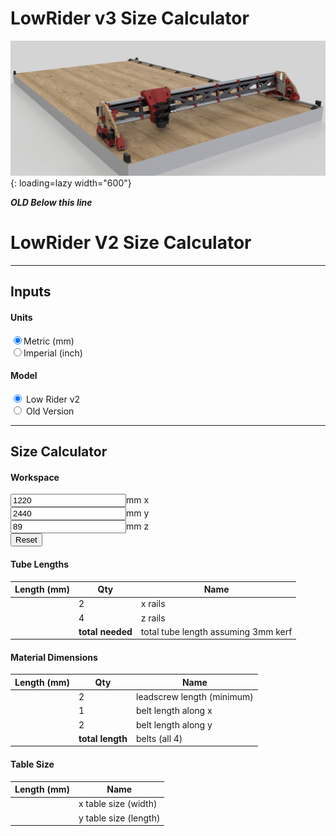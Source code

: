 <script src="https://code.jquery.com/jquery-1.9.1.min.js"></script>

# LowRider v3 Size Calculator

![!LR3 Fancy Picture](../img/lr3/LR3_Render.png){: loading=lazy width="600"}



_____OLD Below this line_____



# LowRider V2 Size Calculator
----
## Inputs

#### Units
<input type="radio" onchange="to_mm()" name="units" value="mm" checked>Metric (mm)<br/>
<input type="radio" onchange="to_inch()" name="units" value="inches">Imperial (inch)<br/>

#### Model
<input type="radio" onchange="from_working()" name="model" value="v2" checked> Low Rider v2<br/>
<input type="radio" onchange="from_working()" name="model" value="old"> Old Version<br/>

----

## Size Calculator

#### Workspace
<!-- These "value"s are going to be overwritten by the reset_work() function below. -->
<input class="calc" type="number" onchange="from_working()" name="xwork" value="1220" size="6"><span class="units">mm</span> x<br/>
<input class="calc" type="number" onchange="from_working()" name="ywork" value="2440" size="6"><span class="units">mm</span> y<br/>
<input class="calc" type="number" onchange="from_working()" name="zwork" value="89" size="6"><span class="units">mm</span> z<br/>
<button class="reset" onclick="reset_work()">Reset</button>

#### Tube Lengths
|Length (<span class="units">mm</span>)| Qty | Name |
|--------------------------------------|-----|------|
|<span name="xrails"     ></span>|2|x rails|
|<span name="zrails"     ></span>|4|z rails|
|<span name="rail_total" ></span>|**total needed**| total tube length assuming 3mm kerf|

#### Material Dimensions
|Length (<span class="units">mm</span>)| Qty | Name |
|--------------------------------------|-----|------|
|<span name="leadscrew" ></span>|2|leadscrew length (minimum)|
|<span name="xbelts"    ></span>|1|belt length along x|
|<span name="ybelts"    ></span>|2|belt length along y|
|<span name="belt_total"></span>|**total length**| belts (all 4)|

#### Table Size
|Length (<span class="units">mm</span>)| Name |
|--------------------------------------|------|
|<span name="xtable"></span>|x table size (width)|
|<span name="ytable"></span>|y table size (length)|

<script>

function get_unit_convert() {
  // Get the currently chosen units.
  var units = $("input[name=units]:checked").val();

  // Get the multiplier.
  var unit_convert = 1.0;
  if (units == "mm") {
    // We have mm selected.
    unit_convert = 1.0;
  } else if (units == "inches") {
    // We have inches selected.
    unit_convert = 1.0/25.4;
  }
  else {
    alert("internal error: unrecognized units " + units);
  }
  return unit_convert;
}

function get_offsets() {

  const unit_convert = get_unit_convert();

  var old = {};
  old.xrail_minus_work = 317.0 * unit_convert;
  old.zrail_minus_work = 210 * unit_convert;
  old.xtable_minus_work = 247.5 * unit_convert;
  old.ytable_minus_work = 371 * unit_convert;
  old.zleadscrew_minus_work = 161.0 * unit_convert;
  old.xbelt_minus_rail = 69.4 * unit_convert; // This seems wrong. It shouldn't be less than the rail, should it?
  old.ybelt_minus_rail = 470 * unit_convert;
  old.kerf = 3 * unit_convert;

  var v2 = {};
  v2.xrail_minus_work = 276.6 * unit_convert;
  v2.zrail_minus_work = 216 * unit_convert;
  v2.xtable_minus_work = 203.2 * unit_convert;
  v2.ytable_minus_work = 381 * unit_convert;
  v2.zleadscrew_minus_work = 57.15 * unit_convert;
  v2.xbelt_minus_rail = 300 * unit_convert;
  v2.ybelt_minus_rail = 420 * unit_convert;
  v2.kerf = 3 * unit_convert;

  var model = $("input[name=model]:checked").val();
  if (model == "v2") {
    return v2;
  }
  else if (model == "old") {
    return old;
  }
  else {
    alert("internal error: unrecognized model " + model);
  }
}

function to_mm() {
  // Find all the labels and change them to mm
  $(".units").text("mm");

  // Set the step attributes (you can also set other attributes here, like min, max, whatever)
  $("input[name=xwork]").attr({
    "step": 10.0
  });
  $("input[name=ywork]").attr({
    "step": 10.0
  });
  $("input[name=zwork]").attr({
    "step": 1
  });

  // Get the current values.
  var xwork = parseFloat($("input[name=xwork]").val());
  var ywork = parseFloat($("input[name=ywork]").val());
  var zwork = parseFloat($("input[name=zwork]").val());

  // Change the units.
  // This Math.round(... * 10.0) / 10.0 is to round to the step.
  $("input[name=xwork]").val(Math.round(xwork * 25.4 * 0.1) / 0.1);
  $("input[name=ywork]").val(Math.round(ywork * 25.4 * 0.1) / 0.1);
  $("input[name=zwork]").val(Math.round(zwork * 25.4));

  // Recalculate the rest of the page.
  from_working();
}

function to_inch() {
  // Find all the labels and change them to inches
  $(".units").text("inches");

  // Set the step attributes (you can also set other attributes here, like min, max, whatever)
  $("input[name=xwork]").attr({
    "step": 0.25
  });
  $("input[name=ywork]").attr({
    "step": 0.25
  });
  $("input[name=zwork]").attr({
    "step": 0.25
  });

  // Get the current values.
  var xwork = parseFloat($("input[name=xwork]").val());
  var ywork = parseFloat($("input[name=ywork]").val());
  var zwork = parseFloat($("input[name=zwork]").val());

  // Change the units.
  $("input[name=xwork]").val(clip(xwork / 25.4));
  $("input[name=ywork]").val(clip(ywork / 25.4));
  $("input[name=zwork]").val(clip(zwork / 25.4));

  // Recalculate the rest of the page.
  from_working();
}

function clip(value) {
  return Math.round(value * 4) / 4; // Round to 0.25
}

function reset_work() {
  const unit_convert = get_unit_convert();
  $("input[name=xwork]").val(clip(1220 * unit_convert));
  $("input[name=ywork]").val(clip(2440 * unit_convert));
  $("input[name=zwork]").val(clip(89 * unit_convert));
  from_working();
}

function from_working() {
  var offsets = get_offsets();

  var xwork = parseFloat($("input[name=xwork]").val());
  var ywork = parseFloat($("input[name=ywork]").val());
  var zwork = parseFloat($("input[name=zwork]").val());

  var xrails = xwork + offsets.xrail_minus_work;
  var zrails = zwork + offsets.zrail_minus_work;
  var rail_total = xrails*2 + zrails*4 + 6*offsets.kerf;

  var leadscrew = zwork + offsets.zleadscrew_minus_work;
  var xbelts = xwork + offsets.xbelt_minus_rail;
  var ybelts = ywork + offsets.ybelt_minus_rail;
  var belt_total = 1*xbelts + 2*ybelts;

  var xtable = xwork + offsets.xtable_minus_work;
  var ytable = ywork + offsets.ytable_minus_work;

  ///$("input[name=xwork]").val(clip(xwork));
  ///$("input[name=ywork]").val(clip(ywork));
  ///$("input[name=zwork]").val(clip(zwork));

  $("span[name=xrails]").text(clip(xrails));
  $("span[name=zrails]").text(clip(zrails));
  $("span[name=rail_total]").text(clip(rail_total));
  $("span[name=leadscrew]").text(clip(leadscrew));
  $("span[name=xbelts]").text(clip(xbelts));
  $("span[name=ybelts]").text(clip(ybelts));
  $("span[name=belt_total]").text(clip(belt_total));

  $("span[name=xtable]").text(clip(xtable));
  $("span[name=ytable]").text(clip(ytable));
}

// Set these up the first time.
$(window).on('load', function(){
  // Get back to mm
  $("input[value=mm]").prop('checked', true);
  $("input[value=inches]").prop('checked', false);

  to_mm();

  reset_work();
});

</script>
